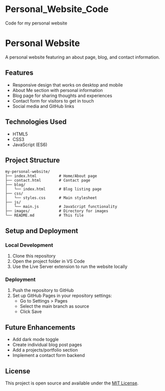 # Personal_Website_Code
 Code for my personal website
# Personal Website

A personal website featuring an about page, blog, and contact information.

## Features

- Responsive design that works on desktop and mobile
- About Me section with personal information
- Blog page for sharing thoughts and experiences
- Contact form for visitors to get in touch
- Social media and GitHub links

## Technologies Used

- HTML5
- CSS3
- JavaScript (ES6)

## Project Structure

```
my-personal-website/
├── index.html          # Home/About page
├── contact.html        # Contact page
├── blog/
│   └── index.html      # Blog listing page
├── css/
│   └── styles.css      # Main stylesheet
├── js/
│   └── main.js         # JavaScript functionality
├── images/             # Directory for images
└── README.md           # This file
```

## Setup and Deployment

### Local Development

1. Clone this repository
2. Open the project folder in VS Code
3. Use the Live Server extension to run the website locally

### Deployment

1. Push the repository to GitHub
2. Set up GitHub Pages in your repository settings:
   - Go to Settings > Pages
   - Select the main branch as source
   - Click Save

## Future Enhancements

- Add dark mode toggle
- Create individual blog post pages
- Add a projects/portfolio section
- Implement a contact form backend

## License

This project is open source and available under the [MIT License](LICENSE).
